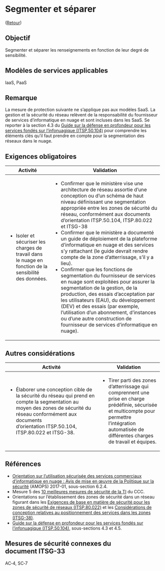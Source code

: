 # Segmenter et séparer

([Retour](../README.md))

## Objectif

Segmenter et séparer les renseignements en fonction de leur degré de sensibilité.

## Modèles de services applicables

IaaS, PaaS

## Remarque

La mesure de protection suivante ne s’applique pas aux modèles SaaS. La gestion et la sécurité du réseau relèvent de la responsabilité du fournisseur de services d’informatique en nuage et sont incluses dans les SaaS. Se reporter à la section 4.3 du [Guide sur la défense en profondeur pour les services fondés sur l’infonuagique (ITSP.50.104)](https://www.cyber.gc.ca/fr/orientation/guide-sur-la-defense-en-profondeur-pour-les-services-fondes-sur-linfonuagique-itsp50104) pour comprendre les éléments clés qu’il faut prendre en compte pour la segmentation des réseaux dans le nuage.

## Exigences obligatoires

| Activité                                                                     | Validation                                                                                                                                                                                                                                                                                                                                                                                                                                                                                                                                                                                                            |
| ------------------------------------------------------------------------------------------ | --------------------------------------------------------------------------------------------------------------------------------------------------------------------------------------------------------------------------------------------------------------------------------------------------------------------------------------------------------------------------------------------------------------------------------------------------------------------------------------------------------------------------------------------------------------------------------------------------------------------- |
| <ul><li>Isoler et sécuriser les charges de travail dans le nuage en fonction de la sensibilité des données.</li></ul> | <ul><li>Confirmer que le ministère vise une architecture de réseau assortie d’une conception ou d’un schéma de haut niveau définissant une segmentation appropriée entre les zones de sécurité du réseau, conformément aux documents d’orientation ITSP.50.104, ITSP.80.022 et ITSG-38</li><li>Confirmer que le ministère a documenté un guide de déploiement de la plateforme d’informatique en nuage et des services s’y rattachant (le guide devrait rendre compte de la zone d’atterrissage, s’il y a lieu).</li><li>Confirmer que les fonctions de segmentation du fournisseur de services en nuage sont exploitées pour assurer la segmentation de la gestion, de la production, des essais d’acceptation par les utilisateurs (EAU), du développement (DEV) et des essais (par exemple, l’utilisation d’un abonnement, d’instances ou d’une autre construction de fournisseur de services d’informatique en nuage).</li></ul> |

## Autres considérations

| Activité                                                                                                                                 |     Validation                                                                                                                                                                             |
| --------------------------------------------------------------------------------------------------------------------------------------------------------- | -------------------------------------------------------------------------------------------------------------------------------------------------------------------------------- |
| <ul><li>Élaborer une conception cible de la sécurité du réseau qui prend en compte la segmentation au moyen des zones de sécurité du réseau conformément aux documents d’orientation ITSP.50.104, ITSP.80.022 et ITSG-38.</li></ul> | <ul><li>Tirer parti des zones d’atterrissage qui comprennent une prise en charge prédéfinie, sécurisée et multicompte pour permettre l’intégration automatisée de différentes charges de travail et équipes.</li></ul> |

## Références

- [Orientation sur l’utilisation sécurisée des services commerciaux d’informatique en nuage : Avis de mise en œuvre de la Politique sur la sécurité](https://www.canada.ca/en/treasury-board-secretariat/services/access-information-privacy/security-identity-management/direction-secure-use-commercial-cloud-services-spin.html) (AMOPS) 2017-01, sous-section 6.2.4.
- Mesure 5 des [10 meilleures mesures de sécurité de la TI](https://www.cyber.gc.ca/fr/orientation/10-meilleures-mesures-de-securite-des-ti-0) du CCC.
- Orientations sur l’établissement des zones de sécurité dans un réseau figurant dans les [Exigences de base en matière de sécurité pour les zones de sécurité de réseaux (ITSP.80.022)](https://www.cyber.gc.ca/fr/orientation/exigences-de-base-en-matiere-de-securite-pour-les-zones-de-securite-de-reseau-version) et les [Considérations de conception relatives au positionnement des services dans les zones (ITSG-38)](https://www.cyber.gc.ca/fr/orientation/considerations-de-conception-relatives-au-positionnement-des-services-dans-les-zones).
- [Guide sur la défense en profondeur pour les services fondés sur l’infonuagique (ITSP.50.104)](https://www.cyber.gc.ca/fr/orientation/guide-sur-la-defense-en-profondeur-pour-les-services-fondes-sur-linfonuagique-itsp50104), sous-sections 4.3 et 4.5.

## Mesures de sécurité connexes du document ITSG-33

AC‑4, SC‑7
